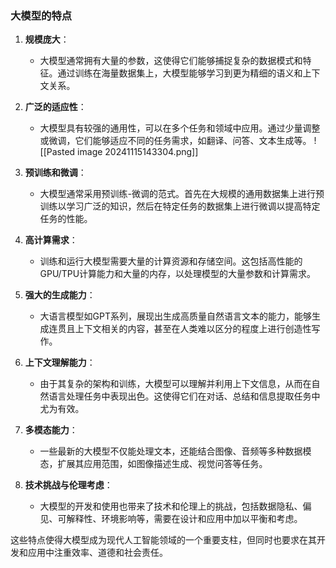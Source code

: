 ### 大模型的特点

1. **规模庞大**：
   - 大模型通常拥有大量的参数，这使得它们能够捕捉复杂的数据模式和特征。通过训练在海量数据集上，大模型能够学习到更为精细的语义和上下文关系。

2. **广泛的适应性**：
   - 大模型具有较强的通用性，可以在多个任务和领域中应用。通过少量调整或微调，它们能够适应不同的任务需求，如翻译、问答、文本生成等。
   ![[Pasted image 20241115143304.png]]

3. **预训练和微调**：
   - 大模型通常采用预训练-微调的范式。首先在大规模的通用数据集上进行预训练以学习广泛的知识，然后在特定任务的数据集上进行微调以提高特定任务的性能。

4. **高计算需求**：
   - 训练和运行大模型需要大量的计算资源和存储空间。这包括高性能的GPU/TPU计算能力和大量的内存，以处理模型的大量参数和计算需求。

5. **强大的生成能力**：
   - 大语言模型如GPT系列，展现出生成高质量自然语言文本的能力，能够生成连贯且上下文相关的内容，甚至在人类难以区分的程度上进行创造性写作。

6. **上下文理解能力**：
   - 由于其复杂的架构和训练，大模型可以理解并利用上下文信息，从而在自然语言处理任务中表现出色。这使得它们在对话、总结和信息提取任务中尤为有效。

7. **多模态能力**：
   - 一些最新的大模型不仅能处理文本，还能结合图像、音频等多种数据模态，扩展其应用范围，如图像描述生成、视觉问答等任务。

8. **技术挑战与伦理考虑**：
   - 大模型的开发和使用也带来了技术和伦理上的挑战，包括数据隐私、偏见、可解释性、环境影响等，需要在设计和应用中加以平衡和考虑。

这些特点使得大模型成为现代人工智能领域的一个重要支柱，但同时也要求在其开发和应用中注重效率、道德和社会责任。